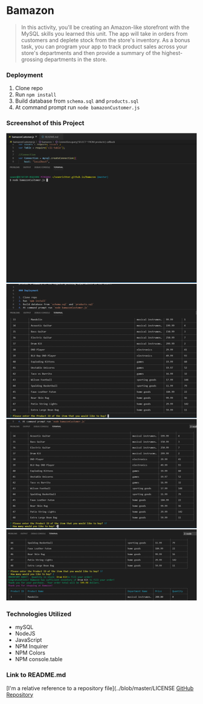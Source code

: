 # Bamazon
>In this activity, you'll be creating an Amazon-like storefront with the MySQL skills you learned this unit. The app will take in orders from customers and deplete stock from the store's inventory. As a bonus task, you can program your app to track product sales across your store's departments and then provide a summary of the highest-grossing departments in the store.

### Deployment

1. Clone repo
2. Run `npm install`
3. Build database from `schema.sql` and `products.sql`
4. At command prompt run `node bamazonCustomer.js`

### Screenshot of this Project

![Inital log of bamazonCustomer.js](https://github.com/seanrichter/Bamazon/blob/master/images/inital%20node%20bamazonCustomer.PNG?raw=true)
![Entering the product ID](https://github.com/seanrichter/Bamazon/blob/master/images/prompt%20to%20enter%20product%20ID.PNG?raw=true)
![Choosing quantity to purchase](https://github.com/seanrichter/Bamazon/blob/master/images/prompt%20to%20enter%20quantity.PNG?raw=true)
![Total Sale Amount](https://github.com/seanrichter/Bamazon/blob/master/images/showing%20your%20purchase%20was%20complete.PNG?raw=true)

### Technologies Utilized

* mySQL
* NodeJS
* JavaScript
* NPM Inquirer
* NPM Colors
* NPM console.table

### Link to README.md

[I'm a relative reference to a repository file](../blob/master/LICENSE
[GitHub Repository](https://github.com/seanrichter/Bamazon)